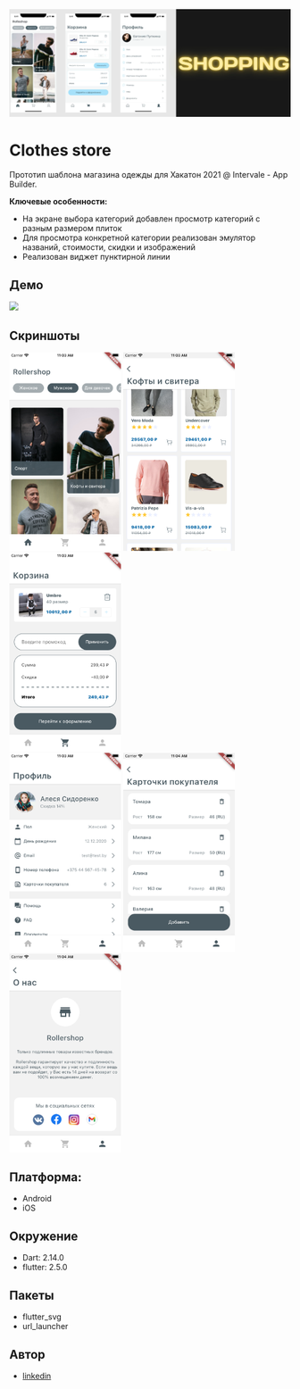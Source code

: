 <img src="demo/images/cover.png" width=800>

# Clothes store

Прототип шаблона магазина одежды для Хакатон 2021 @ Intervale - App Builder.

<b>Ключевые особенности:</b>
- На экране выбора категорий добавлен просмотр категорий с разным размером плиток
- Для просмотра конкретной категории реализован эмулятор названий, стоимости, скидки и изображений
- Реализован виджет пунктирной линии

## Демо

<img src="demo/video/video.gif" width=200>


## Скриншоты

<img src="demo/images/1.png" width=200>   <img src="demo/images/2.png" width=200>   <img src="demo/images/3.png" width=200>
<br>
<img src="demo/images/4.png" width=200>   <img src="demo/images/5.png" width=200>   <img src="demo/images/6.png" width=200>


## Платформа:
- Android
- iOS


## Окружение
- Dart: 2.14.0
- flutter: 2.5.0


## Пакеты
- flutter_svg
- url_launcher


## Автор
- [linkedin](https://www.linkedin.com/in/yauheni-prakapenka/)

